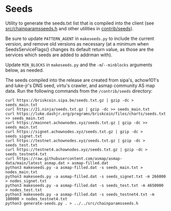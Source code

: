 # Seeds

Utility to generate the seeds.txt list that is compiled into the client
(see [src/chainparamsseeds.h](/src/chainparamsseeds.h) and other utilities in [contrib/seeds](/contrib/seeds)).

Be sure to update `PATTERN_AGENT` in `makeseeds.py` to include the current version,
and remove old versions as necessary (at a minimum when SeedsServiceFlags()
changes its default return value, as those are the services which seeds are added
to addrman with).

Update `MIN_BLOCKS` in  `makeseeds.py` and the `-m`/`--minblocks` arguments below, as needed.

The seeds compiled into the release are created from sipa's, achow101's and luke-jr's
DNS seed, virtu's crawler, and asmap community AS map data. Run the following commands
from the `/contrib/seeds` directory:

```
curl https://briskcoin.sipa.be/seeds.txt.gz | gzip -dc > seeds_main.txt
curl https://21.ninja/seeds.txt.gz | gzip -dc >> seeds_main.txt
curl https://luke.dashjr.org/programs/briskcoin/files/charts/seeds.txt >> seeds_main.txt
curl https://mainnet.achownodes.xyz/seeds.txt.gz | gzip -dc >> seeds_main.txt
curl https://signet.achownodes.xyz/seeds.txt.gz | gzip -dc > seeds_signet.txt
curl https://testnet.achownodes.xyz/seeds.txt.gz | gzip -dc > seeds_test.txt
curl https://testnet4.achownodes.xyz/seeds.txt.gz | gzip -dc > seeds_testnet4.txt
curl https://raw.githubusercontent.com/asmap/asmap-data/main/latest_asmap.dat > asmap-filled.dat
python3 makeseeds.py -a asmap-filled.dat -s seeds_main.txt > nodes_main.txt
python3 makeseeds.py -a asmap-filled.dat -s seeds_signet.txt -m 266000 > nodes_signet.txt
python3 makeseeds.py -a asmap-filled.dat -s seeds_test.txt -m 4650000 > nodes_test.txt
python3 makeseeds.py -a asmap-filled.dat -s seeds_testnet4.txt -m 100000 > nodes_testnet4.txt
python3 generate-seeds.py . > ../../src/chainparamsseeds.h
```
